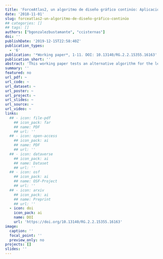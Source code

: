 ```yaml
---
title: 'ForceAtlas2, un algoritmo de diseño gráfico continúo: Aplicación para el estudio de las élites'
date: '2018-11-01'
slug: forceatlas2-un-algoritmo-de-diseño-gráfico-continúo
## categories: []
## tags: []
authors: ["bgonzalezbustamante", "ccisternas"]
doi: ''
publishDate: '2019-12-15T22:58:40Z'
publication_types:
  - '6'
publication: '*Working paper*, 1-11. DOI: 10.13140/RG.2.2.15355.16163'
publication_short: ''
abstract: 'This working paper tests an alternative algorithm for the legislative periods analysed by [González-Bustamante and Cisternas (2016)](/~shil5311/publication/elites-politicas-en-el-poder-legislativo-chileno-la-camara-de-diputados/). Specifically, ForceAtlas2 is used, which is a continuous graph layout algorithm developed by Jacomy, Venturini, Heymann, and Bastian (2013) based on a force-directed design.'
summary: ''
featured: no
url_pdf: ~
url_code: ~
url_dataset: ~
url_poster: ~
url_project: ~
url_slides: ~
url_source: ~
url_video: ~
links:
  ## - icon: file-pdf
    ## icon_pack: far
    ## name: PDF
    ## url: ''
  ## - icon: open-access 
    ## icon_pack: ai
    ## name: PDF
    ## url: ''
  ## - icon: dataverse
    ## icon_pack: ai
    ## name: Dataset
    ## url: ''
  ## - icon: osf
    ## icon_pack: ai
    ## name: OSF-Project
    ## url: ''
  ## - icon: arxiv
    ## icon_pack: ai
    ## name: Preprint
    ## url: ''
  - icon: doi
    icon_pack: ai
    name: DOI
    url: 'https://doi.org/10.13140/RG.2.2.15355.16163'
image:
  caption: ''
  focal_point: ''
  preview_only: no
projects: []
slides: ''
---
```

